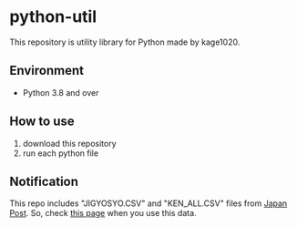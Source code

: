 # python-util

This repository is utility library for Python made by kage1020.

## Environment

* Python 3.8 and over

## How to use

1. download this repository
1. run each python file

## Notification

This repo includes "JIGYOSYO.CSV" and "KEN_ALL.CSV" files from [Japan Post](https://www.post.japanpost.jp/zipcode/dl/oogaki-zip.html). So, check [this page](https://github.com/kage1020/python-util/blob/main/dataset/README.txt) when you use this data.

